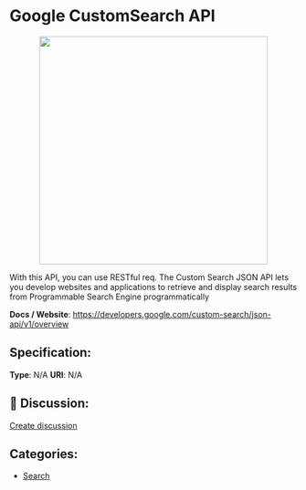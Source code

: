 # Google CustomSearch API
<p align="center">
    <img width="400" src="https://raw.githubusercontent.com/apis-list/apis-list/main/apis/google-customsearch-api/logo_256x256.png" />
</p>

With this API, you can use RESTful req. The Custom Search JSON API lets you develop websites and applications to retrieve and display search results from Programmable Search Engine programmatically

**Docs / Website**: https://developers.google.com/custom-search/json-api/v1/overview

## Specification:
**Type**:  N/A 
**URI**:  N/A 

## 💬 Discussion:
[Create discussion](https://github.com/apis-list/apis-list/discussions/new)

## Categories:
- [Search](https://github.com/apis-list/apis-list#search)



